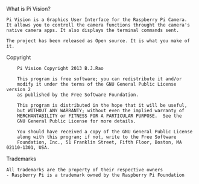 What is Pi Vision?

	Pi Vision is a Graphics User Interface for the Raspberry Pi Camera.
	It allows you to controll the camera functions throught the camera's
	native camera apps. It also displays the terminal commands sent. 
	
	The project has been released as Open source. It is what you make of it.
	
Copyright

     	Pi Vision Copyright 2013 B.J.Rao

     	This program is free software; you can redistribute it and/or
     	modify it under the terms of the GNU General Public License version 2
     	as published by the Free Software Foundation.

     	This program is distributed in the hope that it will be useful,
     	but WITHOUT ANY WARRANTY; without even the implied warranty of
     	MERCHANTABILITY or FITNESS FOR A PARTICULAR PURPOSE.  See the
     	GNU General Public License for more details.

     	You should have received a copy of the GNU General Public License
     	along with this program; if not, write to the Free Software
     	Foundation, Inc., 51 Franklin Street, Fifth Floor, Boston, MA  02110-1301, USA.

Trademarks

	All trademarks are the property of their respective owners
	- Raspberry Pi is a trademark owned by the Raspberry Pi Foundation 
